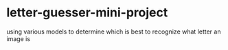 # letter-guesser-mini-project
using various models to determine which is best to recognize what letter an image is
